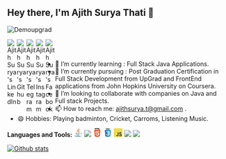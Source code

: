 ## Hey there, I'm Ajith Surya Thati 👋


<p align="left"> <img src="https://komarev.com/ghpvc/?username=Demoupgrad&label=Views&color=blue&style=plastic" alt="Demoupgrad" /> </p>
<a href="https://www.linkedin.com/in/ajithsuryathati/">
  <img align="left" alt="Ajith Surya's LinkedIn" width="22px" src="https://cdn.jsdelivr.net/npm/simple-icons@v3/icons/linkedin.svg" />
</a>
<a href="https://github.com/ajittati">
  <img align="left" alt="Ajith Surya's Github" width="22px" src="https://cdn.jsdelivr.net/npm/simple-icons@v3/icons/github.svg" />
</a>
<a href="+91-9032671362">
  <img align="left" alt="Ajith Surya's Telegram" width="22px" src="https://cdn.jsdelivr.net/npm/simple-icons@v3/icons/telegram.svg" />
</a>
<a href="https://www.instagram.com/ajithsuryathati/">
  <img align="left" alt="Ajith Surya's Instagram" width="22px" src="https://cdn.jsdelivr.net/npm/simple-icons@v3/icons/instagram.svg" />
</a>
<a href="https://www.facebook.com/tati.ajitsurya/">
  <img align="left" alt="Ajith Surya's Facebook" width="22px" src="https://cdn.jsdelivr.net/npm/simple-icons@v3/icons/facebook.svg" />
</a>


<br/>
<br/>


- 🔭 I’m currently learning : Full Stack Java Applications.
- 🌱 I’m currently pursuing : Post Graduation Certification in Full Stack Development from UpGrad and FrontEnd applications from John Hopkins University on Coursera.
- 👯 I’m looking to collaborate with companies on Java and Full stack Projects.
- 📫 How to reach me: ajithsurya.t@gmail.com . 
- 😄 Hobbies: Playing badminton, Cricket, Carroms, Listening Music.


**Languages and Tools:**
<code><img height="20" src="https://raw.githubusercontent.com/github/explore/80688e429a7d4ef2fca1e82350fe8e3517d3494d/topics/java/java.png"></code>
<code><img height="20" src="https://upload.wikimedia.org/wikipedia/commons/c/c3/Python-logo-notext.svg"></code> 
<code><img height="20" src="https://raw.githubusercontent.com/github/explore/80688e429a7d4ef2fca1e82350fe8e3517d3494d/topics/html/html.png"></code>
<code><img height="20" src="https://raw.githubusercontent.com/github/explore/80688e429a7d4ef2fca1e82350fe8e3517d3494d/topics/css/css.png"></code>
<code><img height="20" src="https://raw.githubusercontent.com/github/explore/80688e429a7d4ef2fca1e82350fe8e3517d3494d/topics/javascript/javascript.png"></code>
<code><img height="20" src="https://www.pega.com/sites/default/files/styles/640/public/media/images/2018-09/pega-placeholder-logo.png?itok=yXQeSokQ"></code>
<code><img height="20" src="https://logodix.com/logo/2057866.png"></code>




<a href="https://github.com/ajittati">
 <img align="center" src="https://github-readme-stats.vercel.app/api?username=ajittati&show_icons=true&theme=dark&line_height=27" alt="Github stats"/>
</a>


<div align="center">
  
  
</div>
